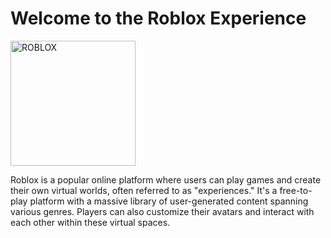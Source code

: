<html>
    <head>
        <style>
  body {
    background-image: url('https://i.ibb.co/VczdXWH/ROBLOX-BG.jpg'); /* Use the direct image URL */
    background-size: cover;
    background-repeat: no-repeat;
    background-position: center;
  }
</style>
    </head>
  <body>
    <h1>Welcome to the Roblox Experience</h1>
 <a href="https://ibb.co/3YQPYkzj">
  <img src="https://i.ibb.co/3YQPYkzj/ROBLOX.jpg" alt="ROBLOX" border="0" style="height:200px;">
</a>
    <p>Roblox is a popular online platform where users can play games and create their own virtual worlds, often referred to as "experiences." 
       It's a free-to-play platform with a massive library of user-generated content spanning various genres.
       Players can also customize their avatars and interact with each other within these virtual spaces.</p>
  </body>
</html>
